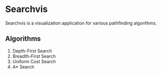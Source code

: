 # Searchvis 
Searchvis is a visualization application for various pathfinding algorithms.

## Algorithms
1. Depth-First Search
2. Breadth-First Search
3. Uniform Cost Search
4. A* Search

